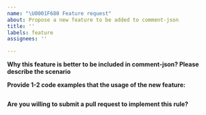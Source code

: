 ```yaml
---
name: "\U0001F680 Feature request"
about: Propose a new feature to be added to comment-json
title: ''
labels: feature
assignees: ''

---
```


**Why this feature is better to be included in comment-json? Please describe the scenario**


**Provide 1-2 code examples that the usage of the new feature:**

<!-- Put your code examples here -->
```js

```

**Are you willing to submit a pull request to implement this rule?**
